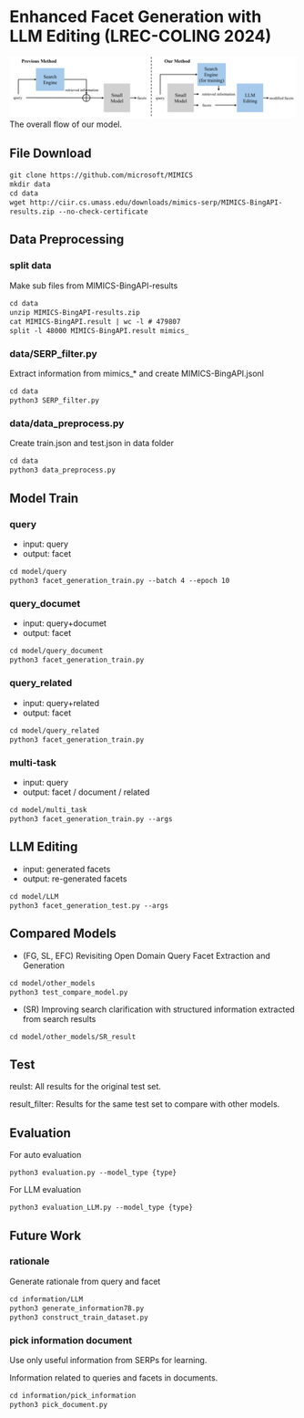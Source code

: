 # Enhanced Facet Generation with LLM Editing (LREC-COLING 2024)
![model](./image/model.png)
The overall flow of our model.

## File Download
```
git clone https://github.com/microsoft/MIMICS
mkdir data
cd data
wget http://ciir.cs.umass.edu/downloads/mimics-serp/MIMICS-BingAPI-results.zip --no-check-certificate
```

## Data Preprocessing
### split data
Make sub files from MIMICS-BingAPI-results
```
cd data
unzip MIMICS-BingAPI-results.zip
cat MIMICS-BingAPI.result | wc -l # 479807
split -l 48000 MIMICS-BingAPI.result mimics_
```

### data/SERP_filter.py
Extract information from mimics_* and create MIMICS-BingAPI.jsonl
```
cd data
python3 SERP_filter.py
```

### data/data_preprocess.py
Create train.json and test.json in data folder
```
cd data
python3 data_preprocess.py
```

## Model Train

### query
- input: query
- output: facet
```
cd model/query
python3 facet_generation_train.py --batch 4 --epoch 10
```

### query_documet
- input: query+documet
- output: facet
```
cd model/query_document
python3 facet_generation_train.py
```

### query_related
- input: query+related
- output: facet
```
cd model/query_related
python3 facet_generation_train.py
```

### multi-task
- input: query
- output: facet / document / related
```
cd model/multi_task
python3 facet_generation_train.py --args
```

## LLM Editing
- input: generated facets
- output: re-generated facets
```
cd model/LLM
python3 facet_generation_test.py --args
```

## Compared Models
- (FG, SL, EFC) Revisiting Open Domain Query Facet Extraction and Generation
```
cd model/other_models
python3 test_compare_model.py
```
- (SR) Improving search clarification with structured information extracted from search results
```
cd model/other_models/SR_result
```

## Test
reulst: All results for the original test set.

result_filter: Results for the same test set to compare with other models.

## Evaluation
For auto evaluation
```
python3 evaluation.py --model_type {type}
```

For LLM evaluation
```
python3 evaluation_LLM.py --model_type {type}
```

## Future Work

### rationale
Generate rationale from query and facet
```
cd information/LLM
python3 generate_information7B.py
python3 construct_train_dataset.py
```

### pick information document
Use only useful information from SERPs for learning.

Information related to queries and facets in documents.
```
cd information/pick_information
python3 pick_document.py
```